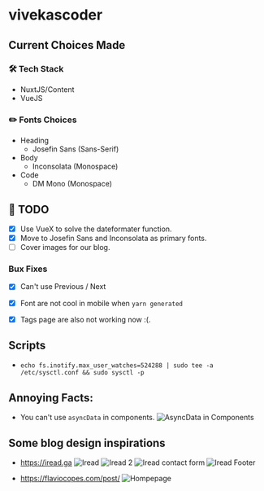 # vivekascoder

## Current Choices Made

### 🛠️ Tech Stack
- NuxtJS/Content
- VueJS


### ✏️ Fonts Choices
- Heading
  - Josefin Sans (Sans-Serif)
- Body
  - Inconsolata (Monospace)
- Code
  - DM Mono (Monospace)


## 📝 TODO 
- [x] Use VueX to solve the dateformater function.
- [x] Move to Josefin Sans and Inconsolata as primary fonts.
- [ ] Cover images for our blog.
### Bux Fixes
- [x] Can't use Previous / Next
- [x] Font are not cool in mobile when `yarn generated`
- [x] Tags page are also not working now :(.


## Scripts
- `echo fs.inotify.max_user_watches=524288 | sudo tee -a /etc/sysctl.conf && sudo sysctl -p`

## Annoying Facts:
- You can't use `asyncData` in components.
![AsyncData in Components](https://i.imgur.com/R2duxuT.png)

## Some blog design inspirations
- https://iread.ga
![Iread](https://i.imgur.com/gKmsypY.png)
![Iread 2](https://i.imgur.com/xeJycAt.png)
![Iread contact form](https://i.imgur.com/MzbEKOf.png)
![Iread Footer](https://i.imgur.com/uTTyjsa.png)

- https://flaviocopes.com/post/
![Hompepage](https://i.imgur.com/Ac3bzlQ.png)